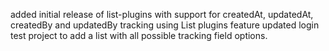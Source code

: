added initial release of list-plugins with support for createdAt, updatedAt, createdBy and updatedBy tracking using List plugins feature
updated login test project to add a list with all possible tracking field options.